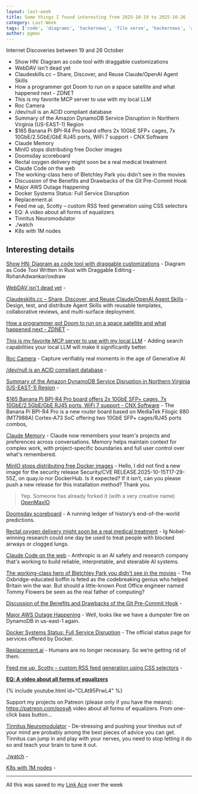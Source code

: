 ```yaml
---
layout: last-week
title: Some things I found interesting from 2025-10-19 to 2025-10-26
category: Last-Week
tags: ['code', 'diagrams', 'hackernews', 'file serve', 'hackernews', 'ai', 'claude code', 'hackernews', 'llm', 'doom', 'open source', 'space', 'llm', 'mcp servers', 'search', 'self-hosting', 'hackernews', 'hardware', 'photography', '2019-02-02', 'compliance', 'database', 'funny', 'hackernews', 'aws', 'incident', 'incident management', 'hardware', 'networking', 'ai', 'claude code', 'hackernews', 'llm', 'docker', 'hackernews', 'open source', 'software', 'funny', 'hackernews', 'hackernews', 'health', 'medicine', 'ai', 'claude code', 'hackernews', 'llm', 'encryption', 'hackernews', 'history', 'git', 'hackernews', 'aws', 'hackernews', 'incident', 'incident management', 'docker', 'hackernews', 'incident', 'ai', 'funny', 'hackernews', 'llm', 'hackernews', 'rss', 'audio', 'hackernews', 'audio', 'hackernews', 'hackernews', 'hardware', 'hackernews', 'k8s', 'testing']
author: pgmac
---
```


Internet Discoveries between 19 and 26 October

- Show HN: Diagram as code tool with draggable customizations
- WebDAV isn't dead yet
- Claudeskills.cc – Share, Discover, and Reuse Claude/OpenAI Agent Skills
- How a programmer got Doom to run on a space satellite and what happened next - ZDNET
- This is my favorite MCP server to use with my local LLM
- Roc Camera
- /dev/null is an ACID compliant database
- Summary of the Amazon DynamoDB Service Disruption in Northern Virginia (US-EAST-1) Region
- $165 Banana Pi BPI-R4 Pro board offers 2x 10GbE SFP+ cages, 7x 10GbE/2.5GbE/GbE RJ45 ports, WiFi 7 support - CNX Software
- Claude Memory
- MinIO stops distributing free Docker images
- Doomsday scoreboard
- Rectal oxygen delivery might soon be a real medical treatment
- Claude Code on the web
- The working-class hero of Bletchley Park you didn't see in the movies
- Discussion of the Benefits and Drawbacks of the Git Pre-Commit Hook
- Major AWS Outage Happening
- Docker Systems Status: Full Service Disruption
- Replacement.ai
- Feed me up, Scotty – custom RSS feed generation using CSS selectors
- EQ: A video about all forms of equalizers
- Tinnitus Neuromodulator
- ./watch
- K8s with 1M nodes

## Interesting details

<a name="Show HN: Diagram as code tool with draggable customizations"></a>[Show HN: Diagram as code tool with draggable customizations](https://github.com/RohanAdwankar/oxdraw) - Diagram as Code Tool Written in Rust with Draggable Editing - RohanAdwankar/oxdraw

<a name="WebDAV isn't dead yet"></a>[WebDAV isn't dead yet](https://blog.feld.me/posts/2025/09/webdav-isnt-dead-yet/) - &nbsp;

<a name="Claudeskills.cc – Share, Discover, and Reuse Claude/OpenAI Agent Skills"></a>[Claudeskills.cc – Share, Discover, and Reuse Claude/OpenAI Agent Skills](https://claudeskills.cc) - Design, test, and distribute Agent Skills with reusable templates, collaborative reviews, and multi-surface deployment.

<a name="How a programmer got Doom to run on a space satellite and what happened next - ZDNET"></a>[How a programmer got Doom to run on a space satellite and what happened next - ZDNET](https://www.zdnet.com/article/how-a-programmer-got-doom-to-run-on-a-space-satellite-and-what-happened-next/) - &nbsp;

<a name="This is my favorite MCP server to use with my local LLM"></a>[This is my favorite MCP server to use with my local LLM](https://www.xda-developers.com/favorite-mcp-server-use-local-llm/) - Adding search capabilities your local LLM will make it significantly better.

<a name="Roc Camera"></a>[Roc Camera](https://roc.camera/) - Capture verifiably real moments in the age of Generative AI

<a name="/dev/null is an ACID compliant database"></a>[/dev/null is an ACID compliant database](https://jyu.dev/blog/why-dev-null-is-an-acid-compliant-database/) - &nbsp;

<a name="Summary of the Amazon DynamoDB Service Disruption in Northern Virginia (US-EAST-1) Region"></a>[Summary of the Amazon DynamoDB Service Disruption in Northern Virginia (US-EAST-1) Region](https://aws.amazon.com/message/101925/) - &nbsp;

<a name="$165 Banana Pi BPI-R4 Pro board offers 2x 10GbE SFP+ cages, 7x 10GbE/2.5GbE/GbE RJ45 ports, WiFi 7 support - CNX Software"></a>[$165 Banana Pi BPI-R4 Pro board offers 2x 10GbE SFP+ cages, 7x 10GbE/2.5GbE/GbE RJ45 ports, WiFi 7 support - CNX Software](https://www.cnx-software.com/2025/10/20/banana-pi-bpi-r4-pro-board-offers-2x-10gbe-sfp-cages-6x-10gbe-2-5gbe-gbe-ports-wifi-7-support/) - The Banana Pi BPI-R4 Pro is a new router board based on MediaTek Filogic 880 (MT7988A) Cortex-A73 SoC offering two 10GbE SFP+ cages/RJ45 ports combos,

<a name="Claude Memory"></a>[Claude Memory](https://www.anthropic.com/news/memory) - Claude now remembers your team's projects and preferences across conversations. Memory helps maintain context for complex work, with project-specific boundaries and full user control over what's remembered.

<a name="MinIO stops distributing free Docker images"></a>[MinIO stops distributing free Docker images](https://github.com/minio/minio/issues/21647#issuecomment-3418675115) - Hello, I did not find a new image for the security release Security/CVE RELEASE.2025-10-15T17-29-55Z, on quay.io nor DockerHub. Is it expected? If it isn’t, can you please push a new release for this installation method? Thank you.

> Yep. Someone has already forked it (with a very creative name) 
> [OpenMaxIO](https://github.com/OpenMaxIO/openmaxio-object-browser)

<a name="Doomsday scoreboard"></a>[Doomsday scoreboard](https://doomsday.march1studios.com/) - A running ledger of history’s end-of-the-world predictions.

<a name="Rectal oxygen delivery might soon be a real medical treatment"></a>[Rectal oxygen delivery might soon be a real medical treatment](https://arstechnica.com/science/2025/10/butt-breathing-might-soon-be-a-real-medical-treatment/) - Ig Nobel-winning research could one day be used to treat people with blocked airways or clogged lungs.

<a name="Claude Code on the web"></a>[Claude Code on the web](https://www.anthropic.com/news/claude-code-on-the-web) - Anthropic is an AI safety and research company that's working to build reliable, interpretable, and steerable AI systems.

<a name="The working-class hero of Bletchley Park you didn't see in the movies"></a>[The working-class hero of Bletchley Park you didn't see in the movies](https://www.theguardian.com/world/2025/oct/12/move-over-alan-turing-meet-the-working-class-hero-of-bletchley-park-you-didnt-see-in-the-movies) - The Oxbridge-educated boffin is feted as the codebreaking genius who helped Britain win the war. But should a little-known Post Office engineer named Tommy Flowers be seen as the real father of computing?

<a name="Discussion of the Benefits and Drawbacks of the Git Pre-Commit Hook"></a>[Discussion of the Benefits and Drawbacks of the Git Pre-Commit Hook](https://yeldirium.de/2025/10/09/pre-commit-hooks/index.html) - &nbsp;

<a name="Major AWS Outage Happening"></a>[Major AWS Outage Happening](https://old.reddit.com/r/aws/comments/1obd3lx/dynamodb_down_useast1/) - Well, looks like we have a dumpster fire on DynamoDB in us-east-1 again.

<a name="Docker Systems Status: Full Service Disruption"></a>[Docker Systems Status: Full Service Disruption](https://www.dockerstatus.com/pages/incident/533c6539221ae15e3f000031/68f5e1c741c825463df7486c) - The official status page for services offered by Docker.

<a name="Replacement.ai"></a>[Replacement.ai](https://replacement.ai) - Humans are no longer necessary. So we’re getting rid of them.

<a name="Feed me up, Scotty – custom RSS feed generation using CSS selectors"></a>[Feed me up, Scotty – custom RSS feed generation using CSS selectors](https://feed-me-up-scotty.vincenttunru.com/) - &nbsp;

<a name="EQ: A video about all forms of equalizers"></a>**[EQ: A video about all forms of equalizers](https://www.youtube.com/watch?v=CLAt95PrwL4)**

{% include youtube.html id="CLAt95PrwL4" %}

Support my projects on Patreon (please only if you have the means): https://patreon.com/posyA video about all forms of equalizers. From one-click bass button...

<a name="Tinnitus Neuromodulator"></a>[Tinnitus Neuromodulator](https://mynoise.net/NoiseMachines/neuromodulationTonesGenerator.php) - De-stressing and pushing your tinnitus out of your mind are probably among the best pieces of advice you can get. Tinnitus can jump in and play with your nerves, you need to stop letting it do so and teach your brain to tune it out.

<a name="./watch"></a>[./watch](https://dotslashwatch.com/) - &nbsp;

<a name="K8s with 1M nodes"></a>[K8s with 1M nodes](https://bchess.github.io/k8s-1m/) - &nbsp;


---

All this was saved to my [Link Ace](https://links.pgmac.net.au/) over the week